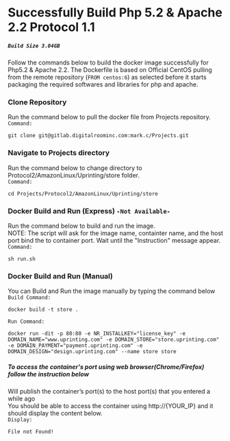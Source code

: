 # Successfully Build Php 5.2 & Apache 2.2 Protocol 1.1
##### `Build Size 3.04GB`
Follow the commands below to build the docker image successfully for Php5.2 & Apache 2.2. The Dockerfile is based on Official CentOS pulling from the remote repository (`FROM centos:6`) as selected before it starts packaging the required softwares and libraries for php and apache.
### Clone Repository
Run the command below to pull the docker file from Projects repository.
<br />
`Command:`
```
git clone git@gitlab.digitalroominc.com:mark.c/Projects.git
```
### Navigate to Projects directory
Run the command below to change directory to Protocol2/AmazonLinux/Uprinting/store folder.
<br />
`Command:`
```
cd Projects/Protocol2/AmazonLinux/Uprinting/store
```
### Docker Build and Run (Express) ``-Not Available-``
Run the command below to build and run the image. <br />
NOTE: The script will ask for the image name, containter name, and the host port bind the to container port. Wait until the "Instruction" message appear.
<br />
`Command:`
```
sh run.sh
```
### Docker Build and Run (Manual)
You can Build and Run the image manually by typing the command below
<br />
`Build Command:`
```
docker build -t store .
```
`Run Command:`
```
docker run -dit -p 80:80 -e NR_INSTALLKEY="license_key" -e DOMAIN_NAME="www.uprinting.com" -e DOMAIN_STORE="store.uprinting.com" -e DOMAIN_PAYMENT="payment.uprinting.com" -e DOMAIN_DESIGN="design.uprinting.com" --name store store
```

##### To access the container's port using web browser(Chrome/Firefox) follow the instruction below
Will publish the container’s port(s) to the host port(s) that you entered a while ago<br />
You should be able to access the container using http://{YOUR_IP} and it should display the content below. <br />
`Display:`
```
File not Found!
